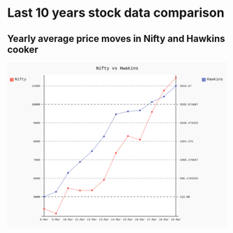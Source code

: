 # Last 10 years stock data comparison

## Yearly average price moves in Nifty and Hawkins cooker

![hawkincook](https://raw.githubusercontent.com/bananapy/bananapy.github.io/master/stocks/chart.svg?sanitize=true)
